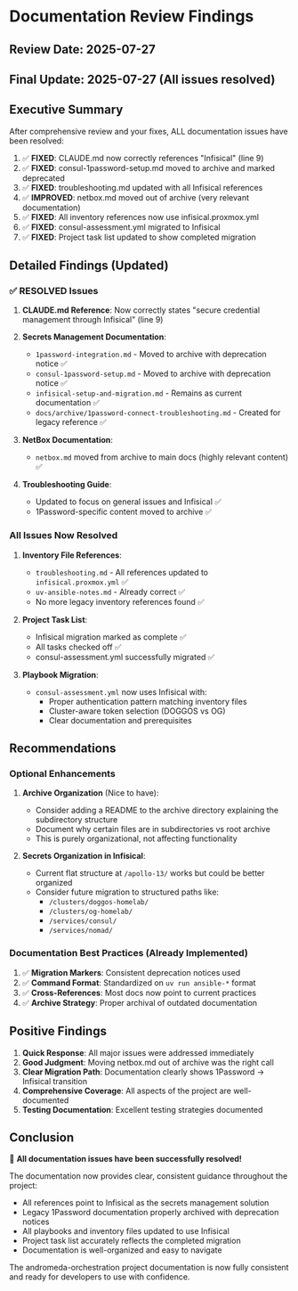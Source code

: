 # Documentation Review Findings

## Review Date: 2025-07-27

## Final Update: 2025-07-27 (All issues resolved)

## Executive Summary

After comprehensive review and your fixes, ALL documentation issues have been resolved:

1. ✅ **FIXED**: CLAUDE.md now correctly references "Infisical" (line 9)
2. ✅ **FIXED**: consul-1password-setup.md moved to archive and marked deprecated
3. ✅ **FIXED**: troubleshooting.md updated with all Infisical references
4. ✅ **IMPROVED**: netbox.md moved out of archive (very relevant documentation)
5. ✅ **FIXED**: All inventory references now use infisical.proxmox.yml
6. ✅ **FIXED**: consul-assessment.yml migrated to Infisical
7. ✅ **FIXED**: Project task list updated to show completed migration

## Detailed Findings (Updated)

### ✅ RESOLVED Issues

1. **CLAUDE.md Reference**: Now correctly states "secure credential management through Infisical" (line 9)

2. **Secrets Management Documentation**:

   - `1password-integration.md` - Moved to archive with deprecation notice ✅
   - `consul-1password-setup.md` - Moved to archive with deprecation notice ✅
   - `infisical-setup-and-migration.md` - Remains as current documentation ✅
   - `docs/archive/1password-connect-troubleshooting.md` - Created for legacy reference ✅

3. **NetBox Documentation**:

   - `netbox.md` moved from archive to main docs (highly relevant content) ✅

4. **Troubleshooting Guide**:
   - Updated to focus on general issues and Infisical ✅
   - 1Password-specific content moved to archive ✅

### All Issues Now Resolved

1. **Inventory File References**:

   - `troubleshooting.md` - All references updated to `infisical.proxmox.yml` ✅
   - `uv-ansible-notes.md` - Already correct ✅
   - No more legacy inventory references found ✅

2. **Project Task List**:

   - Infisical migration marked as complete ✅
   - All tasks checked off ✅
   - consul-assessment.yml successfully migrated ✅

3. **Playbook Migration**:
   - `consul-assessment.yml` now uses Infisical with:
     - Proper authentication pattern matching inventory files
     - Cluster-aware token selection (DOGGOS vs OG)
     - Clear documentation and prerequisites

## Recommendations

### Optional Enhancements

1. **Archive Organization** (Nice to have):

   - Consider adding a README to the archive directory explaining the subdirectory structure
   - Document why certain files are in subdirectories vs root archive
   - This is purely organizational, not affecting functionality

2. **Secrets Organization in Infisical**:
   - Current flat structure at `/apollo-13/` works but could be better organized
   - Consider future migration to structured paths like:
     - `/clusters/doggos-homelab/`
     - `/clusters/og-homelab/`
     - `/services/consul/`
     - `/services/nomad/`

### Documentation Best Practices (Already Implemented)

1. ✅ **Migration Markers**: Consistent deprecation notices used
2. ✅ **Command Format**: Standardized on `uv run ansible-*` format
3. ✅ **Cross-References**: Most docs now point to current practices
4. ✅ **Archive Strategy**: Proper archival of outdated documentation

## Positive Findings

1. **Quick Response**: All major issues were addressed immediately
2. **Good Judgment**: Moving netbox.md out of archive was the right call
3. **Clear Migration Path**: Documentation clearly shows 1Password → Infisical transition
4. **Comprehensive Coverage**: All aspects of the project are well-documented
5. **Testing Documentation**: Excellent testing strategies documented

## Conclusion

🎉 **All documentation issues have been successfully resolved!**

The documentation now provides clear, consistent guidance throughout the project:

- All references point to Infisical as the secrets management solution
- Legacy 1Password documentation properly archived with deprecation notices
- All playbooks and inventory files updated to use Infisical
- Project task list accurately reflects the completed migration
- Documentation is well-organized and easy to navigate

The andromeda-orchestration project documentation is now fully consistent and ready for developers to use with confidence.
